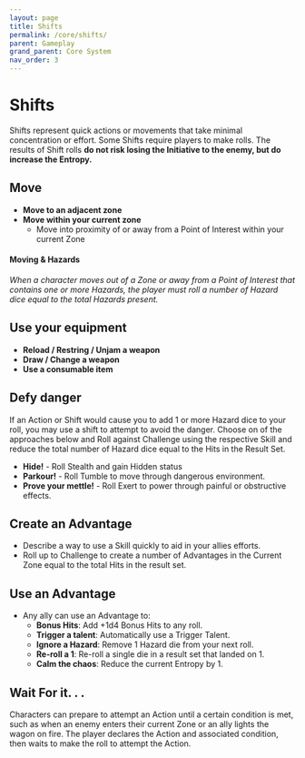 ```yaml
---
layout: page
title: Shifts
permalink: /core/shifts/
parent: Gameplay
grand_parent: Core System
nav_order: 3
---
```


# Shifts

Shifts represent quick actions or movements that take minimal concentration or effort.  Some Shifts require players to make rolls.  The results of Shift rolls **do not risk losing the Initiative to the enemy, but do increase the Entropy.**

## Move
- **Move to an adjacent zone**
- **Move within your current zone**
    - Move into proximity of or away from a Point of Interest within your current Zone

#### Moving & Hazards
*When a character moves out of a Zone or away from a Point of Interest that contains one or more Hazards, the player must roll a number of Hazard dice equal to the total Hazards present.*

## Use your equipment
- **Reload / Restring / Unjam a weapon**
- **Draw / Change  a weapon**
- **Use a consumable item**

## Defy danger
If an Action or Shift would cause you to add 1 or more Hazard dice to your roll, you may use a shift to attempt to avoid the danger.  Choose on of the approaches below and Roll against Challenge using the respective Skill and reduce the total number of Hazard dice equal to the Hits in the Result Set. 
- **Hide!** - Roll Stealth and gain Hidden status
- **Parkour!** - Roll Tumble to move through dangerous environment.
- **Prove your mettle!** - Roll Exert to power through painful or obstructive effects.

## Create an Advantage
- Describe a way to use a Skill quickly to aid in your allies efforts.
- Roll up to Challenge to create a number of Advantages in the Current Zone equal to the total Hits in the result set.

## Use an Advantage
- Any ally can use an Advantage to:
    - **Bonus Hits**: Add +1d4 Bonus Hits to any roll.
    - **Trigger a talent**: Automatically use a Trigger Talent.
    - **Ignore a Hazard**: Remove 1 Hazard die from your next roll.
    - **Re-roll a 1**: Re-roll a single die in a result set that landed on 1.
    - **Calm the chaos**: Reduce the current Entropy by 1.

## Wait For it. . .
Characters can prepare to attempt an Action until a certain condition is met, such as when an enemy enters their current Zone or an ally lights the wagon on fire.  The player declares the Action and associated condition, then waits to make the roll to attempt the Action.
